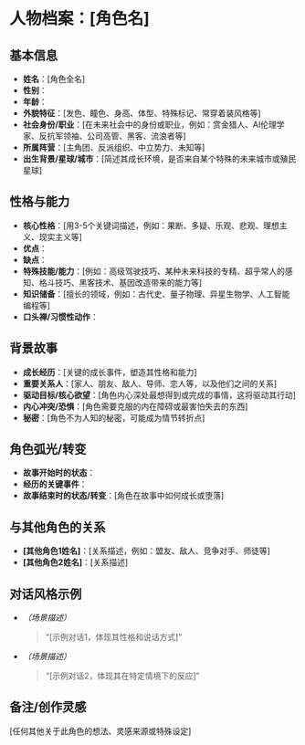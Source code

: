 # 人物档案：[角色名]

## 基本信息
- **姓名**：[角色全名]
- **性别**：
- **年龄**：
- **外貌特征**：[发色、瞳色、身高、体型、特殊标记、常穿着装风格等]
- **社会身份/职业**：[在未来社会中的身份或职业，例如：赏金猎人、AI伦理学家、反抗军领袖、公司高管、黑客、流浪者等]
- **所属阵营**：[主角团、反派组织、中立势力、未知等]
- **出生背景/星球/城市**：[简述其成长环境，是否来自某个特殊的未来城市或殖民星球]

## 性格与能力
- **核心性格**：[用3-5个关键词描述，例如：果断、多疑、乐观、悲观、理想主义、现实主义等]
- **优点**：
- **缺点**：
- **特殊技能/能力**：[例如：高级驾驶技巧、某种未来科技的专精、超乎常人的感知、格斗技巧、黑客技术、基因改造带来的能力等]
- **知识储备**：[擅长的领域，例如：古代史、量子物理、异星生物学、人工智能编程等]
- **口头禅/习惯性动作**：

## 背景故事
- **成长经历**：[关键的成长事件，塑造其性格和能力]
- **重要关系人**：[家人、朋友、敌人、导师、恋人等，以及他们之间的关系]
- **驱动目标/核心欲望**：[角色内心深处最想得到或完成的事情，这将驱动其行动]
- **内心冲突/恐惧**：[角色需要克服的内在障碍或最害怕失去的东西]
- **秘密**：[角色不为人知的秘密，可能成为情节转折点]

## 角色弧光/转变
- **故事开始时的状态**：
- **经历的关键事件**：
- **故事结束时的状态/转变**：[角色在故事中如何成长或堕落]

## 与其他角色的关系
- **[其他角色1姓名]**：[关系描述，例如：盟友、敌人、竞争对手、师徒等]
- **[其他角色2姓名]**：[关系描述]

## 对话风格示例
- *（场景描述）*
  > “[示例对话1，体现其性格和说话方式]”
- *（场景描述）*
  > “[示例对话2，体现其在特定情境下的反应]”

## 备注/创作灵感
[任何其他关于此角色的想法、灵感来源或特殊设定] 